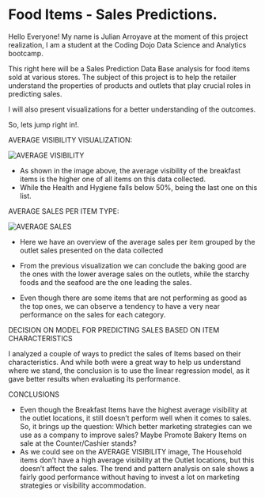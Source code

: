 # Food Items - Sales Predictions.


Hello Everyone! My name is Julian Arroyave at the moment of this project realization, 
I am a student at the Coding Dojo Data Science and Analytics bootcamp.

This right here will be a Sales Prediction Data Base analysis for food items sold at various stores.
The subject of this project is to help the retailer understand the properties 
of products and outlets that play crucial roles in predicting sales.

I will also present visualizations for a better understanding of the outcomes.

So, lets jump right in!.

AVERAGE VISIBILITY VISUALIZATION:

![AVERAGE VISIBILITY](https://user-images.githubusercontent.com/92410034/150920423-ddc78f91-0416-462c-9b0d-6c1a5c7d0ffa.png)


- As shown in the image above, the average visibility of the breakfast items is the higher one
of all items on this data collected.
- While the Health and Hygiene falls below 50%, being the last one on this list.

AVERAGE SALES PER ITEM TYPE:

![AVERAGE SALES](https://user-images.githubusercontent.com/92410034/150920865-f476c805-482d-4b9d-8367-ee610ae92340.png)

- Here we have an overview of the average sales per item grouped by the outlet sales presented on the data collected

- From the previous visualization we can conclude the baking good are the ones with the lower average sales on the outlets, while the starchy foods and  the seafood are the one leading the sales.
- Even though there are some items that are not performing as good as the top ones, we can observe a tendency to have a very near performance on the sales for each category.

DECISION ON MODEL FOR PREDICTING SALES BASED ON ITEM CHARACTERISTICS

I analyzed a couple of ways to predict the sales of Items based on their characteristics. And while both were a great way to help us understand where we stand, the conclusion is to use the linear regression model, as it gave better results when evaluating its performance.

CONCLUSIONS

- Even though the Breakfast Items have the highest average visibility at the outlet locations, it still doesn’t perform well when it comes to sales. So, it brings up the question: Which better marketing strategies can we use as a company to improve sales? Maybe Promote Bakery Items on sale at the Counter/Cashier stands?
- As we could see on the AVERAGE VISIBILITY image, The Household items don’t have a high average visibility at the Outlet locations, but this doesn’t affect the sales. The trend and pattern analysis on sale shows a fairly good performance without having to invest a lot on marketing strategies or visibility accommodation.

